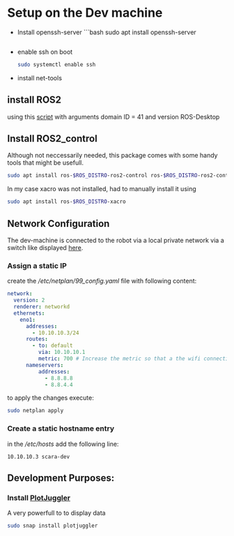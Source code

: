 # Setup on the Dev machine
- Install openssh-server
        ```bash
    sudo apt install openssh-server
    ```
- enable ssh on boot
    ```bash
    sudo systemctl enable ssh
    ```
- install net-tools

## install ROS2
using this [script](scripts/ROS2-Jazzy_install.sh) with arguments domain ID = 41 and version ROS-Desktop

## Install ROS2_control
Although not neccessarily needed, this package comes with some handy tools that might be usefull.
```bash
sudo apt install ros-$ROS_DISTRO-ros2-control ros-$ROS_DISTRO-ros2-controllers
```

In my case xacro was not installed, had to manually install it using
```bash
sudo apt install ros-$ROS_DISTRO-xacro
```

## Network Configuration
The dev-machine is connected to the robot via a local private network via a switch like displayed [here](../Raspberry/README.md#network-configuration).

### Assign a static IP
create the */etc/netplan/99_config.yaml* file with following content:
```yaml
network:
  version: 2
  renderer: networkd
  ethernets:
    eno1:
      addresses:
        - 10.10.10.3/24
      routes:
        - to: default
          via: 10.10.10.1
          metric: 700 # Increase the metric so that a the wifi connection (metric: 600) is preffered for internet traffic
      nameservers:
          addresses:
            - 8.8.8.8
            - 8.8.4.4
```
to apply the changes execute:
```bash
sudo netplan apply
```

### Create a static hostname entry
in the */etc/hosts* add the following line:
```
10.10.10.3 scara-dev
```

## Development Purposes:
### Install [PlotJuggler](https://github.com/facontidavide/PlotJuggler)
A very powerfull to to display data
```bash
sudo snap install plotjuggler
```